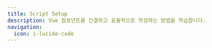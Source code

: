 ```yaml
---
title: Script Setup
description: Vue 컴포넌트를 간결하고 효율적으로 작성하는 방법을 학습합니다.
navigation:
  icon: i-lucide-code
---
```

